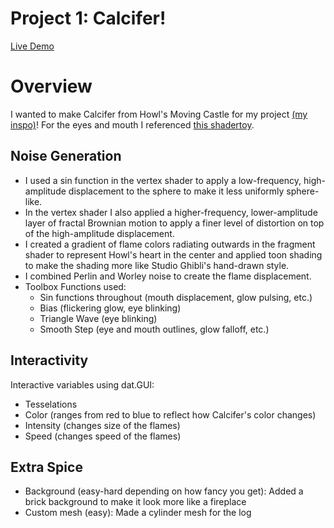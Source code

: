 # Project 1: Calcifer!

[Live Demo](https://katherli.github.io/hw01-fireball/)

# Overview

I wanted to make Calcifer from Howl's Moving Castle for my project [(my inspo)](https://youtu.be/c9AnRhKhrvs?si=AFKchNj8s2YTGKpL)! For the eyes and mouth I referenced [this shadertoy](https://www.shadertoy.com/view/stjSDz).

## Noise Generation

- I used a sin function in the vertex shader to apply a low-frequency, high-amplitude displacement to the sphere to make it less uniformly sphere-like.
- In the vertex shader I also applied a higher-frequency, lower-amplitude layer of fractal Brownian motion to apply a finer level of distortion on top of the high-amplitude displacement.
- I created a gradient of flame colors radiating outwards in the fragment shader to represent Howl's heart in the center and applied toon shading to make the shading more like Studio Ghibli's hand-drawn style.
- I combined Perlin and Worley noise to create the flame displacement.
- Toolbox Functions used:
    - Sin functions throughout (mouth displacement, glow pulsing, etc.)
    - Bias (flickering glow, eye blinking)
    - Triangle Wave (eye blinking)
    - Smooth Step (eye and mouth outlines, glow falloff, etc.)

## Interactivity

Interactive variables using dat.GUI:
- Tesselations
- Color (ranges from red to blue to reflect how Calcifer's color changes)
- Intensity (changes size of the flames)
- Speed (changes speed of the flames)

## Extra Spice

- Background (easy-hard depending on how fancy you get): Added a brick background to make it look more like a fireplace
- Custom mesh (easy): Made a cylinder mesh for the log
